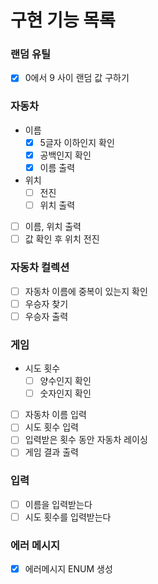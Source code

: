 # 구현 기능 목록

### 랜덤 유틸
- [x] 0에서 9 사이 랜덤 값 구하기

### 자동차
- 이름
  - [x] 5글자 이하인지 확인
  - [x] 공백인지 확인
  - [x] 이름 출력
- 위치
  - [ ] 전진
  - [ ] 위치 출력
- [ ] 이름, 위치 출력
- [ ] 값 확인 후 위치 전진

### 자동차 컬렉션
- [ ] 자동차 이름에 중복이 있는지 확인
- [ ] 우승자 찾기
- [ ] 우승자 출력

### 게임
- 시도 횟수
  - [ ] 양수인지 확인
  - [ ] 숫자인지 확인
- [ ] 자동차 이름 입력
- [ ] 시도 횟수 입력
- [ ] 입력받은 횟수 동안 자동차 레이싱
- [ ] 게임 결과 출력

### 입력
- [ ] 이름을 입력받는다
- [ ] 시도 횟수를 입력받는다

### 에러 메시지
- [x] 에러메시지 ENUM 생성


